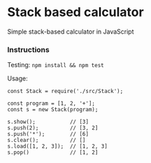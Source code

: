 # Stack based calculator

Simple stack-based calculator in JavaScript

### Instructions

Testing: `npm install && npm test`

Usage:

```
const Stack = require('./src/Stack');

const program = [1, 2, '+'];
const s = new Stack(program);

s.show();           // [3]
s.push(2);          // [3, 2]
s.push('*');        // [6]
s.clear();          // []
s.load([1, 2, 3]);  // [1, 2, 3]
s.pop()             // [1, 2]
```

